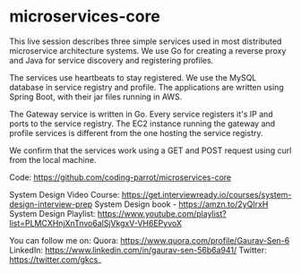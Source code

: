 # microservices-core

This live session describes three simple services used in most distributed microservice architecture systems. We use Go for creating a reverse proxy and Java for service discovery and registering profiles.

The services use heartbeats to stay registered. We use the MySQL database in service registry and profile. The applications are written using Spring Boot, with their jar files running in AWS.

The Gateway service is written in Go. Every service registers it's IP and ports to the service registry. The EC2 instance running the gateway and profile services is different from the one hosting the service registry.

We confirm that the services work using a GET and POST request using curl from the local machine.

Code: https://github.com/coding-parrot/microservices-core

System Design Video Course: https://get.interviewready.io/courses/system-design-interview-prep
System Design book - https://amzn.to/2yQIrxH
System Design Playlist: https://www.youtube.com/playlist?list=PLMCXHnjXnTnvo6alSjVkgxV-VH6EPyvoX

You can follow me on:
Quora: https://www.quora.com/profile/Gaurav-Sen-6
LinkedIn: https://www.linkedin.com/in/gaurav-sen-56b6a941/
Twitter: https://twitter.com/gkcs_
